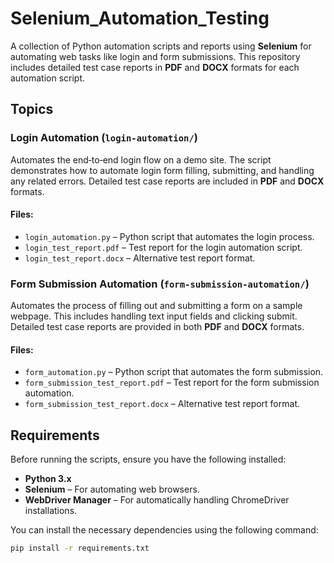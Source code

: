 # Selenium_Automation_Testing

A collection of Python automation scripts and reports using **Selenium** for automating web tasks like login and form submissions. This repository includes detailed test case reports in **PDF** and **DOCX** formats for each automation script.

## Topics

### **Login Automation** (`login-automation/`)  
Automates the end‑to‑end login flow on a demo site. The script demonstrates how to automate login form filling, submitting, and handling any related errors. Detailed test case reports are included in **PDF** and **DOCX** formats.

#### Files:
- `login_automation.py` – Python script that automates the login process.
- `login_test_report.pdf` – Test report for the login automation script.
- `login_test_report.docx` – Alternative test report format.

### **Form Submission Automation** (`form-submission-automation/`)  
Automates the process of filling out and submitting a form on a sample webpage. This includes handling text input fields and clicking submit. Detailed test case reports are provided in both **PDF** and **DOCX** formats.

#### Files:
- `form_automation.py` – Python script that automates the form submission.
- `form_submission_test_report.pdf` – Test report for the form submission automation.
- `form_submission_test_report.docx` – Alternative test report format.

## Requirements

Before running the scripts, ensure you have the following installed:

- **Python 3.x**
- **Selenium** – For automating web browsers.
- **WebDriver Manager** – For automatically handling ChromeDriver installations.

You can install the necessary dependencies using the following command:

```bash
pip install -r requirements.txt

